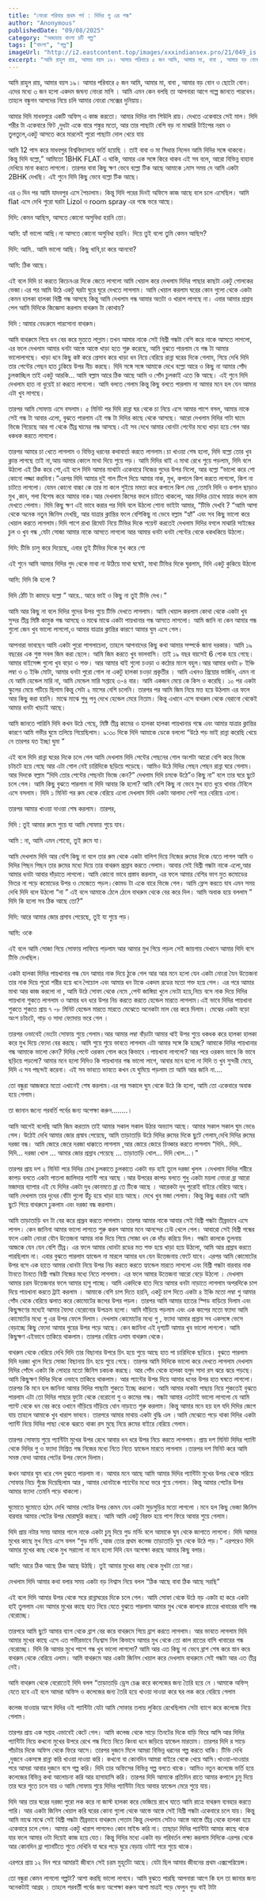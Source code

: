 ```yaml
---
title: "নোংরা পরিবার প্রথম পর্ব : দিদির গু এর গন্ধ"
author: "Anonymous"
publishedDate: "09/08/2025"
category: "অজাচার বাংলা চটি গল্প"
tags: ["বাংলা", "গল্প"]
imageUrl: "http://i2.eastcontent.top/images/xxxindiansex.pro/21/049_is.jpg"
excerpt: "আমি রাহুল রায়, আমার বয়স ১৯। আমার পরিবারে ৫ জন আমি, আমার মা, বাবা , আমার বড় বোন ও ছোটো বোন। এদের মধ্যে ৩ জন হলো একদম জঘন্য নোংরা মাগি । আমি এমন কেন বলছি তা আপনারা আগে গল্পে জানতে পারবেন। তাহলে বন্ধু..."
---
```


আমি রাহুল রায়, আমার বয়স ১৯। আমার পরিবারে ৫ জন আমি, আমার মা, বাবা , আমার বড় বোন ও ছোটো বোন। এদের মধ্যে ৩ জন হলো একদম জঘন্য নোংরা মাগি । আমি এমন কেন বলছি তা আপনারা আগে গল্পে জানতে পারবেন। তাহলে বন্ধুগন আপদের নিয়ে চলি আমার নোংরা সেক্সের দুনিয়ায়।


আমার দিদি মাধবপুরে একটি অফিস্ এ কাজ করতো। আমার দিদির নাম শিউলি রায়। দেখতে একেবারে সেই মাল। দিদি শরীর টা একেবারে ফিট ,দুধটা একে বারে শঙ্কুর মতো, আর তার পাছাটা বেশি বড় না মাঝারি টাইপের নরম ও তুলতুলে,একটু আসতে করে মারলেই পুরো পাছাটা দোল খেয়ে যায়


আমি 12 পাস করে মাধবপুর বিশ্ববিদ্যালয়ে ভর্তি হয়েছি । তাই বাবা ও মা সিধান্ত নিলেন আমি দিদির সঙ্গে থাকবো। কিন্তু দিদি বল্লো,” আমিতো 1BHK FLAT এ থাকি, আমার এক সঙ্গে কিরে থাকব এই সব বলে, আরো বিভিন্ন বাহানা দেখিয়ে মানা করতে লাগলো। তারপর বাবা কিছু ক্ষণ ভেবে বল্লো টিক আছে আমাকে ১মাস সময় দে আমি একটা 2BHK দেখছি। এই শুনে দিদি কিছু ভেবে বল্লো টিক আছে।


এর ৩ দিন পর আমি যাদবপুর এসে পৈচালাম। কিন্তু দিদি পরের দিনই অফিসে কাজ আছে বলে চলে এসেছিল। আমি flat এসে দেখি পুরো ঘরটা Lizol ও room spray এর গন্ধে ভরে আছে।

দিদি: কেমন আছিস, আসতে কোনো অসুবিধা হয়নি তো।

আমি: হ্যাঁ ভালো আছি।না আসতে কোনো অসুবিধা হয়নি। দিয়ে তুই বলো তুমি কেমন আছিস?

দিদি: আমি.. আমি ভালো আছি। কিছু খাবি,চা করে আনবো?

আমি: ঠিক আছে।

এই বলে দিদি চা করতে কিচেনএর দিকে জেতে লাগলো আমি খেয়াল করে দেখলাম দিদির পাছার কাছটা একটু গোলকের ভেজা।এর পর আমি উঠে একটু ঘরটা ঘুরে ঘুরে দেখতে লাগলাম। আমি খেয়াল করলাম ঘরের কোন গুলো থেকে একটা কেমন হালকা হালকা বিশ্রী গন্ধ আসছে কিন্তু আমি দেখলাম গন্ধ আমার অতটা ও খারাপ লাগছে না। এবার আমার প্রস্রাব পেল আমি দিদিকে জিজ্ঞেসা করলাম বাথরুম টা কোথায়?

দিদি : আমার বেডরুমে পারসোনা বাথরুম।

আমি বাথরুমে গিয়ে ধন বের করে মুততে লাগ্লাম।তখন আমার নাকে সেই বিশ্রী গন্ধটা বেশি করে নাকে আসতে লাগলো, এর ফলে দেখলাম আমার ধনটা আস্তে আস্তে খাড়া হতে শুরু করেছে, আমি বুঝতে পারলাম যে গন্ধ টা আমার ভালোলাগছে। খাড়া ধনে কিছু কষ্ট করে প্রেসাব করে খাড়া ধন নিয়ে বেরিয়ে রান্না ঘরের দিকে গেলাম, গিয়ে দেখি দিদি তার পেন্টের পেছন হাত ঢুকিয়ে উপর নীচ করছে। দিদি সঙ্গে সঙ্গে আমাকে দেখে বল্লো আরে ও কিছু না আমার পোঁদ চুলকাচ্ছিল তাই একটু আরকি… আমি বল্লাম আরে ঠিক আছে আমি ও পোঁদ চুলকাই এতে কি আছে। এই শুনে দিদি দেখলাম হাত না ধুয়েই চা করতে লাগলো। আমি বলতে গেলাম কিন্তু কিছু বলতে পারলাম না আমার মনে হল যেন আমার এটা খুব লাগছে।

তারপর আমি সোফায় এসে বসলাম। ৫ মিনিট পর দিদি রান্না ঘর থেকে চা নিয়ে এসে আমার পাশে বসল, আমার নাকে সেই গন্ধ টা আবার এলো, বুঝতে পারলাম এই গন্ধ টা দিদির কাছে থেকে আসছে। আরো দেখলাম দিদির গাটা ঘামে ভিজে গিয়েছে আর গা থেকে তীব্র ঘামের গন্ধ আসছে।এই সব দেখে আমার ধোনটা পেন্টের মধ্যে খাড়া হয়ে গেল আর ধকধক করতে লাগলো।

তারপর আমার চা খেতে লাগলাম ও বিভিন্ন ধরনের কথাবার্তা করতে লাগলাম।চা খাওয়া শেষ হলো, দিদি বল্লো তোর খুব ক্লান্ত লাগছে তাই না,আয় আমার কোলে মাথা দিয়ে শুয়ে পড়। আমি দিদির থাই এ মাথা রেখে শুয়ে পড়লাম, দিদি বলে উঠলো এই ঠিক করে শো,এই বলে দিদি আমার মাথাটা একেবারে নিজের গুদের উপর নিলো, আর বল্লো “ভালো করে শো কোনো লজ্জা করবিনা।”এরপর দিদি আমার দুই গাল টিপে দিয়ে আমার নাক, মুখ, কপালে কিশ করতে লাগলো, কিশ না চাটতে লাগলো। যেমন কোনো বাচ্চা কে তার মা কলে শুইয়ে মমতা করে কপালে কিশ দেয় ,তেমনি দিদি ও কপাল ছাড়াও মুখ ,কান, গলা বিশেষ করে আমার নাক।আর দেখলাম কিসের বদলে চাটতে থাকলো, আর দিদির চোখে মায়ার বদলে কাম দেখতে পেলাম। দিদি কিছু ক্ষণ এই ভাবে করার পর দিদি বলে উঠলো শোনা ভাইটা আমার, “টিভি দেখবি ? “আমি আসা থেকে অনেক নতুন জিনিস দেখছি, আর যাত্রার ক্লান্তির ফলে বেশিকিছু না ভেবে বল্লাম “হ্যাঁ” এবং সব কিছু ভালো করে খেয়াল করতে লাগলাম।দিদি পাশে রাখা রিমোট নিয়ে টিভির দিকে পয়েন্ট করতেই দেখলাম দিদির বগলে মাঝারি সাইজের চুল ও খুব গন্ধ ,যেটা সোজা আমার নাকে আসতে লাগলো আর আমার ধনটা ধনটা পেন্টের থেকে ধকধকিয়ে উঠলো।

দিদি: টিভি চালু করে দিয়েছে, এবার তুই টিভির দিকে মুখ করে শো

এই শুনে আমি আমার দিদির গুদ থেকে মাথা না উঠিয়ে মাথা ঘষেই, মাথা টিভির দিকে ঘুরলাম, দিদি একটু কুকিয়ে উঠলো

আমি: দিদি কি হলো ?

দিদি ঠোঁট টা কামড়ে বল্লো ” আরে.. আরে ভাই ও কিছু না তুই টিভি দেখ।”

আমি আর কিছু না বলে দিদির গুদের উপর শুয়ে টিভি দেখতে লাগলাম। আমি খেয়াল করলাম কোথা থেকে একটা খুব সুন্দর তীব্র মিষ্টি কামুক গন্ধ আসছে ও মাঝে মাঝে একটা পায়খানার গন্ধ আসতে লাগলো। আমি জানি না কেন আমার গন্ধ গুলো জেন খুব ভালো লাগলো,ও আমার যাত্রার ক্লান্তির কারণে আমার ঘুম এসে গেল।


আপনারা ভাবছেন আমি একটা পুরো পাগলাচেদা, তাহলে আপনাদের কিছু কথা আমার সম্পর্কে জানা দরকার। আমি ১৯ বছরের এক শুস্ত সবল জিম করা ছেলে। আমি জিম করতে খুব ভালবাসি। তাই ১৯ বছর বয়সেই 6 প্যেক হয়ে গেছে। আমার বাইসেপ্স গুলো খুব বড়ো ও শক্ত। আর আমার থাই গুলো চওড়া ও কঠোর মাংস বহুল।আর আমার ধনটা ৮ ইঞ্চি লম্বা ও ৩ ইঞ্চি মোটা, আমার ধনটা পুরো গোল না একটু হালকা চওড়া প্রকৃতীর । আমি এখনও প্রিয়োর‌ ভার্জিন, এমন না যে আমি হেন্ডেল মারি না, আমি মেন্ডেল মারি সপ্তাহে ৩-৪ বার। আমি একজন মেয়ে কে কিস ও করেছি। ১০ পর একটা স্কুলের মেয়ে পটিয়ে ছিলাম কিন্তু সেটা ২ মাসের বেশি চলেনি। তারপর পর আমি জিম নিয়ে মত্ত হয়ে উঠলাম এর ফলে আর কিছু করা হয়নি। মাঝে মাঝে শুধু পনু দেখে হেন্ডেল মেরে নিতাম। কিন্তু এখানে এসে বাথরুম থেকে বেরানো থেকেই আমার ধনটা খাড়াই আছে।

আমি জানতে পারিনি দিদি কখন উঠে গেছে, মিষ্টি তীব্র কামের ও হালকা হালকা পায়খানার গন্ধে এবং আমার যাত্রার ক্লান্তির কারণে আমি গভীর ঘুমে তলিয়ে গিয়েছিলাম। ৯:৩০ দিকে দিদি আমাকে ডেকে বললো “উঠে পড় ভাই রান্না করেছি খেয়ে নে তারপর যত ইচ্ছা ঘুমা ”

এই বলে দিদি রান্না ঘরের দিকে চলে গেল আমি দেখলাম দিদি পেন্টের পেছনের গোল অংশটা আরো বেশি করে ভিজে চটচটে হয়ে গেছে আর এটা গোল নেই চারিদিকে ছড়িয়ে পড়েছে। আমিও উঠে দিদির পেছন পেছন রান্না ঘরে গেলাম। আর দিদকে বল্লাম “দিদি তোর পেন্টের পেছনটা ভিজে কেন?” দেখলাম দিদি চমকে উঠে”ও কিছু না” বলে তার ঘরে ছুটে চলে গেল। আমি কিছু বুঝতে পারলাম না দিদি আবার কি হলো? আমি বেশি কিছু না ভেবে মুখ হাত ধুয়ে খাবার টেবিলে এসে বসলাম। দিদি ১ মিনিট পর রুম থেকে বেরিয়ে এলো দেখলাম দিদি একটা আলাদা পেন্ট পরে বেরিয়ে এলো।

তারপর আমার খাওয়া দাওয়া শেষ করলাম। তারপর,

দিদি : তুই আমার রুমে শুয়ে যা আমি সোফায় শুয়ে যাব।

আমি : না, আমি এমন শোবো, তুই রুমে যা।

আমি দেখলাম দিদি আর বেশি কিছু না বলে তার রুম থেকে একটা বালিশ দিয়ে নিজের রুমের দিকে যেতে লাগল আমি ও দিদির পিছন পিছন তার রুমের মধ্যে দিয়ে তার বাথরুম প্রস্রাব করতে গেলাম। আবার সেই বিশ্রী গন্ধটা নাকে এলো,আর আমার ধনটা আবার দাঁড়াতে লাগলো। আমি কোনো ভাবে প্রস্তাব করলাম, এর ফলে আমার বেশির ভাগ মুত কমোডের ভিতর না পড়ে কমোডের উপর ও মেজেতে পড়ল।কোমড টা একে বারে ভিজে গেল। আমি ফ্লেস করতে যাব এমন সময় দেখি দিদি বলে উঠলো “না ” এই বলে আমাকে ঠেলে ঠেলে বাথরুম থেকে বের করে দিল। আমি অবাক হয়ে বললাম ” দিদি কি হলো সব ঠিক আছে তো?”

দিদি: আরে আমার জোর প্রসাব পেয়েছে, তুই যা শুয়ে পড়।

আমি: ওকে

এই বলে আমি সোজা গিয়ে সোফায় লাফিয়ে পড়লাম আর আমার মুখ গিয়ে পড়ল সেই জায়গায় যেখানে আমার দিদি বসে টিভি দেখছিল।

একটা হালকা দিদির পায়খানার গন্ধ যেন আমার নাক দিয়ে ঠুকে গেল আর আর মনে হলো যেন একটা নোংরা যৈন উত্তেজনা তার নাক দিয়ে পুরো শরীর হয়ে ধনে পৈচোল এবং আমার ধন টাকে একদম রডের মতো শক্ত হয়ে গেল। এর পরে আমার মাথা আর কাজ করলো না , আমি উঠে সোফা থেকে নেমে ,পেন্ট জাঙ্গিয়া খুলে নেংটা হয়ে,নিচে বসে নাক দিয়ে দিদির পায়খানা শুকতে লাগলাম ও আমার ধন ধরে উপর নিচ করতে করতে হেন্ডেল মারতে লাগলাম।এই ভাবে দিদির পায়খানা শুকতে শুকতে প্রায় ৭ -৮ মিনিট হেন্ডেল মারতে মারতে মেঝেতে অনেকটা মাল বের করে দিলাম। মেঝের একটা বড়ো অংশ চটচটে, গাড় ও সাদা ফ্যোদায় ভরে গেল ।


তারপর ওভাবেই নেংটো সোফায় শুয়ে গেলাম।আর আমার লম্বা বাঁড়াটা আমার থাই উপর শুয়ে ধকধক করে হালকা হালকা করে মুখ দিয়ে ফ্যেদা বের করছে। আমি শুয়ে শুয়ে ভাবতে লাগলাম এটা আমার সঙ্গে কি হচ্ছে? আমাকে দিদির পায়খানার গন্ধ আমাকে ভালো কেন? দিদির পেন্টে ওরকম গোল করে কিভাবে ।পায়খানা লাগলো? আর পরে ওরকম ভাবে কি ভাবে ছড়িয়ে পড়লো? আমার মনে হলো দিদিও কি পায়খানার গন্ধ ভালো লাগে, আবার মনে হলো না দিদি ত খুব সুন্দরী মেয়ে, দিদি এ সব পছন্দই করেনা। এই সব ভাবতে ভাবতে কখন যে ঘুমিয়ে পড়লাম তা আমি আর জানি না….

তো বন্ধুরা আজকরে মতো এখানেই শেষ করলাম।এর পর সকালে ঘুম থেকে উঠে কি হলো, আমি তো একেবারে অবাক হয়ে গেলাম।

তা জানান জন্যে পরবর্তি পর্বের জন্য অপেক্ষা করুন……..।

আমি আগেই বলেছি আমি জিম করতাম তাই আমার সকাল সকাল উঠার অভ্যাস আছে। আমার সকাল সকাল ঘুম ভেঙে গেল। উঠেই দেখি আমার জোর প্রস্বাব পেয়েছে, আমি তাড়াতাড়ি উঠে দিদির রুমের দিকে ছুটে গেলাম,দেখি দিদির রুমের দরজা বন্ধ। আমি জোরে জেরে দরজা ধাক্কাতে লাগলাম ,আর জোরে জোরে চিত্কার করতে লাগলাম “দিদি.. দিদি.. দিদি… দরজা খোল … আমার জোর প্রস্রাব পেয়েছে … তাড়াতাড়ি খোল… দিদি খোল…।”

তারপর প্রায় দশ ২ মিনিট পরে দিদির চোখ চুলকাতে চুলকাতে একটা বড় হাই তুলে দরজা খুলল ।দেখলাম দিদির শরীরে কাপড় বলতে একটা পাতলা জালিদার প্যান্টি পরে আছে ।আর উপরের কাপড় বলতে শুধু একটা ময়লা নোংরা ব্রা আরো মজাদার ব্যাপার এই যে দিদির একটা দুধ কোনমতে ব্রা তে টিকে আছে । আরেকটা দুধ পুরোই বাইরে বেরিয়ে আছে।আমি দেখলাম তার দুধের বোঁটা গুলো উঁচু হয়ে খাড়া হয়ে আছে। দেখে খুব মজা পেলাম। কিন্তু কিছু করার নেই আমি ছুটে গিয়ে বাথরুমে ঢুকলাম এবং দরজা বন্ধ করলাম।

আমি তাড়াতাড়ি ধন টা বের করে প্রস্রূব করতে লাগলাম। তারপর আমার নাকে আবার সেই বিশ্রী গন্ধটা তীব্রভাবে এসে লাগল। কেন জানিনা আমার ভালো লাগতে শুরু করল আমার মনে আনন্দের ঢেউ খেলে গেল। আবারো সেই বিশ্রী গন্ধের ফলে একটা নোংরা যৌন উত্তেজনা আমার নাক দিয়ে গিয়ে সোজা ধন কে দাঁড় করিয়ে দিল। গন্ধটা কালকে তুলনায় আজকে যেন যেন বেশি তীব্র। এর ফলে আমার ধোনটা রডের মত শক্ত হয়ে খাড়া হয়ে উঠলো, আমি আর প্রস্রাব করতে পারছিলাম না। এবার বুঝতে পারলাম হ্যান্ডেল না মারলে আমার ধন যেন উত্তেজনায় ফেটে যাবে। এরপর আমি কোমোটের উপর বসে এক হাতে আমার ধোনটা নিয়ে উপর নিচ করতে করতে হ্যান্ডেল মারতে লাগলো এবং বিশ্রী গন্ধটা বারবার নাক টানতে টানতে বিশ্রী গন্ধটা নিজের মধ্যে নিতে লাগলাম। এর ফলে আমার উত্তেজনা আরো বেড়ে উঠলো । দেখলাম আমার চরম উত্তেজনার ফলে আমার হাগু পাচ্ছে। আমি একদিকে হাত দিয়ে আমার ধনটা নাড়াতে লাগলাম অপরদিকে চাপ দিয়ে পায়খানা করতে ট্রাই করলাম । আমাকে বেশি চাপ দিতে হয়নি, একটু চাপ দিতে একটা ৪ ইঞ্চি মতো লম্বা গু আমার পোঁদ থেকে বেরিয়ে ঝলাত করে কোমোটের জলের উপর পড়ল। তারপর আমি আমার হাতের স্পিড বাড়িয়ে দিলাম এবং কিছুক্ষণের মধ্যেই আমার ফ্যৈদা বেরোনোর উপক্রম হলো। আমি দাঁড়িয়ে পড়লাম এবং এক কাপের মতো ফ্যাদা আমি কোমোটের মধ্যে গু এর উপর ফেলে দিলাম। দেখলাম কোমোটের মধ্যে গু , ফ্যাদা আমার প্রস্রাব সব একসঙ্গে ভেসে বেড়াচ্ছে কিছু ফ্যেদা আমার গুয়ের উপর পড়ে আছে। কেন জানিনা এই দৃশ্যটি আমার খুব ভালো লাগলো। আমি কিছুক্ষণ এইভাবে তাকিয়ে থাকলাম। তারপর বেরিয়ে এলাম বাথরুম থেকে।

বাথরুম থেকে বেরিয়ে দেখি দিদি তার বিছানার উপরে চিৎ হয়ে শুয়ে আছে হাত পা চারিদিকে ছড়িয়ে। বুঝতে পারলাম দিদি দরজা খুলে দিয়ে সোজা বিছানায় চিৎ হয়ে শুয়ে গেছে। তারপর আমি দিদিকে ভালো করে দেখতে লাগলাম দেখলাম দিদির পোঁদে একটা কি লোহার মতো জিনিস চকচক করছে। আর পোঁদ থেকে হালকা হলুদ সাদা রস ঝরে ঝরে পড়ছে। আমি কিছুক্ষণ দিদির দিকে ওভাবে তাকিয়ে থাকলাম। আর প্যান্টের উপর দিয়ে আমার ধনের উপর হাত ঘষতে লাগলো। তারপর কি মনে হল জানিনা আমার দিদির পাছাটা শুকতে ইচ্ছে করলো। আমি আমার নাকটা পাছায় নিয়ে শুকতেই বুঝতে পারলাম এটা তো দিদির পাছার ফুটো থেকে বেরোনো গু ও কামের গন্ধ। গন্ধটা আমার এতটাই ভালো লাগলো যে আমি প্যান্ট থেকে ধন বের করে ওখানে দাঁড়িয়ে দাঁড়িয়ে ধোন নাড়াতে শুরু করলাম। কিন্তু আমার মনে হয় হল যদি দিদির জেগে যায় তাহলে আমাকে খুব খারাপ ভাববে। তারপরে আমার মাথায় একটা বুদ্ধি এল ।আমি মেঝেতে পড়ে থাকা দিদির একটা প্যান্টি নিয়ে দিদির পাছা থেকে ঝরতে থাকা রস মুছে নিয়ে রুমের বাইরে বেরিয়ে গেলাম।

তারপর সোফায় শুয়ে প্যান্টিটা মুখের উপর রেখে আবার ধন ধরে উপর নিচে করতে লাগলাম। প্রায় দশ মিনিট দিদির প্যান্টি থেকে দিদির গু ও ফ্যাদা মিশ্রিত গন্ধ নিজের মধ্যে নিতে নিতে হ্যান্ডেল মারতে লাগলাম ।তারপর দশ মিনিট করে আমি সমস্ত ফেদা আমার পেটের উপর ফেলে দিলাম।

কখন আমার ঘুম ধরে গেল বুঝতে পারলাম না। আমার মনে আছে আমি আমার দিদির প্যান্টিটা মুখের উপর থেকে সরিয়ে সোফার নিচে গুঁজে দিয়েছিলাম আর , আমার ধোনটাকে প্যান্টের মধ্যে ভরে শুয়ে গেলাম। কিন্তু আমার পেটের উপর আমার ফ্যাদা তেমনি পড়ে থাকলো।

ঘুমোতে ঘুমোতে হঠাৎ দেখি আমার পেটের উপর কেমন যেন একটা সুড়সুড়ির মতো লাগলো ।মনে হল কিছু ভেজা জিনিস বারবার আমার পেটের উপর ঘোরাঘুরি করছে। আমি আমি একটু বিরক্ত হয়ে পাশ ফিরে আবার শুয়ে গেলাম।

দিদি প্রায় নটার সময় আমার গালে নাকে একটা চুমু দিয়ে গুড মর্নিং বলে আমাকে ঘুম থেকে জাগাতে লাগলো। দিদি আমার মুখের কাছে মুখ নিয়ে এসে বলল “গুড মর্নিং ,আজ তোর প্রথম কলেজ তাড়াতাড়ি ঘুম থেকে উঠে পড়।” এরপরেও দিদি আমার মুখের কাছ থেকে মুখ সরালো না মনে হলো দিদি যেন অপেক্ষা করছে আমার কিছু বলার।

আমি: আরে ঠিক আছে ঠিক আছে উঠছি। তুই আমার মুখের কাছ থেকে মুখটা তো সরা।

দেখলাম দিদি আমার কথা বলার সময় একটা বড় নিশ্বাস নিয়ে বলল “ঠিক আছে বাবা ঠিক আছে সরছি”

এই বলে দিদি আমার উপর থেকে সরে রান্নাঘরের দিকে চলে গেল। আমি সোফা থেকে উঠে বড় একটা হা করে একটা হাই তুললাম এবং আমার মুখের কাছে হাত নিয়ে যেতে বুঝতে পারলাম আমার মুখ থেকে কালকে রাতের খাবারের বাসি গন্ধ বেরোচ্ছে।

তারপরে আমি ছুটে আমার ব্যাগ থেকে ব্রাশ বের করে বাথরুমে গিয়ে ব্রাশ করতে লাগলাম। আর ভাবতে লাগলাম দিদি আমার মুখের কাছে এসে এত গভীরভাবে নিঃশ্বাস নিল কিভাবে আমার মুখ থেকে তো কাল রাতের বাসি খাবারের গন্ধ বেরোচ্ছে। দিদি কি আমার মুখে পাশে গন্ধ খুব ভালো লাগলো? আমি আর এত কিছু না ভেবে ব্রাশ শেষ করে স্নান করে বাথরুম থেকে বেরিয়ে এলাম। আমি বাথরুমে আর একটা জিনিস খেয়াল করে দেখলাম বাথরুমে সেই গন্ধটা আর এত তীব্র নেই।

আমি বাথরুম থেকে বেরোতেই দিদি বলল “তাড়াতাড়ি ড্রেস চেঞ্জ করে কলেজের জন্য তৈরি হয়ে নে ।আমাকে অফিস্ যেতে হবে এই বলে আমরা অফিস ও কলেজের জন্য তৈরি হয়ে খাওয়া দাওয়া করে ঘর লক করে বেরিয়ে গেলাম

কলেজ যাওয়ার আগে দিদির ওই প্যান্টিটা যেটা আমি সোফার তলায় লুকিয়ে রেখেছিলাম সেটা ব্যাগে করে কলেজে নিয়ে গেলাম।

তারপর প্রায় এক সপ্তাহ এভাবেই কেটে গেল। আমি কলেজ থেকে সাড়ে তিনটের দিকে বাড়ি ফিরে আসি আর দিদির প্যান্টিটা নিয়ে কখনো মুখের উপরে রেখে গন্ধ নিতে নিতে কিংবা ধনে জড়িয়ে হ্যান্ডেল মারতাম। তারপর দিদি র সাড়ে পাঁচটার দিকে অফিস থেকে ফিরে আসে। তারপর দুজনে মিলে আমরা বিভিন্ন ধরনের গল্প করতে থাকি। টিভি দেখি ,দুজনে একসঙ্গে রান্না করি খাওয়া দাওয়া করি। কখনো বা কোনদিন আমরা বাইরে থেকে খেয়ে আসি।খাওয়া-দাওয়ার পরে আমরা আবার দুজনে বসে গল্প করি। দিদি তার অফিসের বিভিন্ন গল্প বলতে থাকে। আমিও নতুন কলেজে ভর্তি হয়ে কলেজের বিভিন্ন কথা আলোচনা করি আর হাসাহাসি করি। তারপর দিদি আমাকে প্রতিদিন রাতে আমার কপালে চুমু দিয়ে তার ঘরে শুতে চলে যায় ও আমি সোফায় শুয়ে দিদির প্যান্টিটা নিয়ে আবার হ্যান্ডেল মেরে শুয়ে যায়।

দিদি আর তার ঘরের দরজা পুরো লক করে না জাস্ট হালকা করে ভেজিয়ে রাখে যাতে আমি রাত্রে বাথরুম ব্যবহার করতে পারি। আর একটা জিনিস খেয়াল করি ঘরের কোনা গুলো থেকে আস্তে আস্তে সেই বিশ্রী গন্ধটা একেবারে চলে যায়। কিন্তু আমি মাঝে মাঝে সেই বিশ্রী গন্ধটা তীব্রভাবে বাথরুমে পেতাম কিন্তু দেখলাম সেটাও আস্তে আস্তে তীব্র থেকে হালকা হয়ে একেবারে চলে গেল। আমার একটু খারাপ লাগলেও কোন মাইন্ড করি না। তাছাড়া দিদির প্যান্টিটা আমার কাছে থাকে যার ফলে আমার ওটা দিয়েই কাজ হয়ে যেত। কিন্তু দিদির মধ্যে একটা বড় পরিবর্তন লক্ষ্য করলাম দিদিকে এরপর থেকে আর কোনদিন ব্রা প্যানটিতে শুতে দেখিনি যা ঘরে পড়ে ঘুরে বেড়ায় ওটাই পরে শুয়ে থাকে।

এরপরে প্রায় ১২ দিন পরে আমারই জীবনে সেই চরম মুহূর্তটা আছে। যেটা ছিল আমার জীবনের প্রথম এক্সপেরিয়েন্স।

তো বন্ধুরা কেমন লাগলো গল্পটা? আশা করছি ভালো লাগবে। আমি বুঝতে পারছি আপনারা আগে কি হল তা জানার জন্য অনেকটাই আগ্রহ । তাহলে পরবর্তী পর্বের জন্য অপেক্ষা করুন আশা মাত্রই পড়ে ফেলুন গুড বাই টাটা
